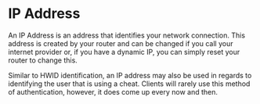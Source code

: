 # IP Address

An IP Address is an address that identifies your network connection. This address is created by your router and can be changed if you call your internet provider or, if you have a dynamic IP, you can simply reset your router to change this.‌

Similar to HWID identification, an IP address may also be used in regards to identifying the user that is using a cheat. Clients will rarely use this method of authentication, however, it does come up every now and then.[  
](https://app.gitbook.com/@testing-grounds/s/minecraft-clients/~/drafts/-MWDxw_m0_bgQP_Tt5GD/terms/identification/hwid)

